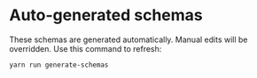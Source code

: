 # Auto-generated schemas

These schemas are generated automatically. Manual edits will be overridden. Use this command to refresh:

    yarn run generate-schemas
